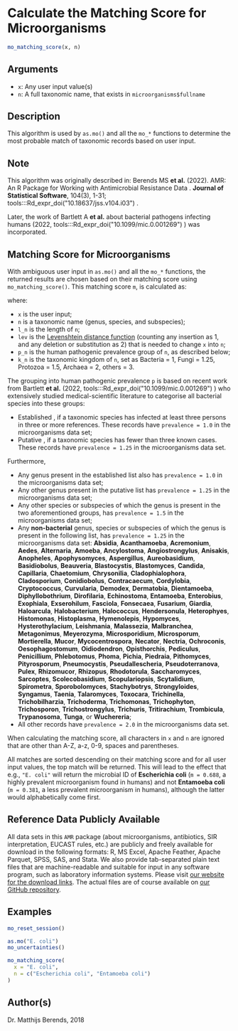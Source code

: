# Calculate the Matching Score for Microorganisms

```r
mo_matching_score(x, n)
```

## Arguments

- `x`: Any user input value(s)
- `n`: A full taxonomic name, that exists in `microorganisms$fullname`

## Description

This algorithm is used by `as.mo()` and all the `mo_*` functions to determine the most probable match of taxonomic records based on user input.

## Note

This algorithm was originally described in: Berends MS **et al.** (2022). AMR: An R Package for Working with Antimicrobial Resistance Data . **Journal of Statistical Software**, 104(3), 1-31; tools:::Rd_expr_doi("10.18637/jss.v104.i03") .

Later, the work of Bartlett A **et al.** about bacterial pathogens infecting humans (2022, tools:::Rd_expr_doi("10.1099/mic.0.001269") ) was incorporated.

## Matching Score for Microorganisms

 With ambiguous user input in `as.mo()` and all the `mo_*` functions, the returned results are chosen based on their matching score using `mo_matching_score()`. This matching score `m`, is calculated as:

 

where:

 * `x` is the user input;
 * `n` is a taxonomic name (genus, species, and subspecies);
 * `l_n` is the length of `n`;
 * `lev` is the [Levenshtein distance function](https://en.wikipedia.org/wiki/Levenshtein_distance) (counting any insertion as 1, and any deletion or substitution as 2) that is needed to change `x` into `n`;
 * `p_n` is the human pathogenic prevalence group of `n`, as described below;
 * `k_n` is the taxonomic kingdom of `n`, set as Bacteria = 1, Fungi = 1.25, Protozoa = 1.5, Archaea = 2, others = 3.

The grouping into human pathogenic prevalence `p` is based on recent work from Bartlett **et al.** (2022, tools:::Rd_expr_doi("10.1099/mic.0.001269") ) who extensively studied medical-scientific literature to categorise all bacterial species into these groups:

 * Established , if a taxonomic species has infected at least three persons in three or more references. These records have `prevalence = 1.0` in the microorganisms data set;
 * Putative , if a taxonomic species has fewer than three known cases. These records have `prevalence = 1.25` in the microorganisms data set.

Furthermore,


 * Any genus present in the established list also has `prevalence = 1.0` in the microorganisms data set;
 * Any other genus present in the putative list has `prevalence = 1.25` in the microorganisms data set;
 * Any other species or subspecies of which the genus is present in the two aforementioned groups, has `prevalence = 1.5` in the microorganisms data set;
 * Any **non-bacterial** genus, species or subspecies of which the genus is present in the following list, has `prevalence = 1.25` in the microorganisms data set: **Absidia**, **Acanthamoeba**, **Acremonium**, **Aedes**, **Alternaria**, **Amoeba**, **Ancylostoma**, **Angiostrongylus**, **Anisakis**, **Anopheles**, **Apophysomyces**, **Aspergillus**, **Aureobasidium**, **Basidiobolus**, **Beauveria**, **Blastocystis**, **Blastomyces**, **Candida**, **Capillaria**, **Chaetomium**, **Chrysonilia**, **Cladophialophora**, **Cladosporium**, **Conidiobolus**, **Contracaecum**, **Cordylobia**, **Cryptococcus**, **Curvularia**, **Demodex**, **Dermatobia**, **Dientamoeba**, **Diphyllobothrium**, **Dirofilaria**, **Echinostoma**, **Entamoeba**, **Enterobius**, **Exophiala**, **Exserohilum**, **Fasciola**, **Fonsecaea**, **Fusarium**, **Giardia**, **Haloarcula**, **Halobacterium**, **Halococcus**, **Hendersonula**, **Heterophyes**, **Histomonas**, **Histoplasma**, **Hymenolepis**, **Hypomyces**, **Hysterothylacium**, **Leishmania**, **Malassezia**, **Malbranchea**, **Metagonimus**, **Meyerozyma**, **Microsporidium**, **Microsporum**, **Mortierella**, **Mucor**, **Mycocentrospora**, **Necator**, **Nectria**, **Ochroconis**, **Oesophagostomum**, **Oidiodendron**, **Opisthorchis**, **Pediculus**, **Penicillium**, **Phlebotomus**, **Phoma**, **Pichia**, **Piedraia**, **Pithomyces**, **Pityrosporum**, **Pneumocystis**, **Pseudallescheria**, **Pseudoterranova**, **Pulex**, **Rhizomucor**, **Rhizopus**, **Rhodotorula**, **Saccharomyces**, **Sarcoptes**, **Scolecobasidium**, **Scopulariopsis**, **Scytalidium**, **Spirometra**, **Sporobolomyces**, **Stachybotrys**, **Strongyloides**, **Syngamus**, **Taenia**, **Talaromyces**, **Toxocara**, **Trichinella**, **Trichobilharzia**, **Trichoderma**, **Trichomonas**, **Trichophyton**, **Trichosporon**, **Trichostrongylus**, **Trichuris**, **Tritirachium**, **Trombicula**, **Trypanosoma**, **Tunga**, or **Wuchereria**;
 * All other records have `prevalence = 2.0` in the microorganisms data set.

When calculating the matching score, all characters in `x` and `n` are ignored that are other than A-Z, a-z, 0-9, spaces and parentheses.


All matches are sorted descending on their matching score and for all user input values, the top match will be returned. This will lead to the effect that e.g., `"E. coli"` will return the microbial ID of **Escherichia coli** (`m = 0.688`, a highly prevalent microorganism found in humans) and not **Entamoeba coli** (`m = 0.381`, a less prevalent microorganism in humans), although the latter would alphabetically come first.

## Reference Data Publicly Available

 All data sets in this `AMR` package (about microorganisms, antibiotics, SIR interpretation, EUCAST rules, etc.) are publicly and freely available for download in the following formats: R, MS Excel, Apache Feather, Apache Parquet, SPSS, SAS, and Stata. We also provide tab-separated plain text files that are machine-readable and suitable for input in any software program, such as laboratory information systems. Please visit [our website for the download links](https://msberends.github.io/AMR/articles/datasets.html). The actual files are of course available on [our GitHub repository](https://github.com/msberends/AMR/tree/main/data-raw).

## Examples

```r
mo_reset_session()

as.mo("E. coli")
mo_uncertainties()

mo_matching_score(
  x = "E. coli",
  n = c("Escherichia coli", "Entamoeba coli")
)
```

## Author(s)

Dr. Matthijs Berends, 2018




